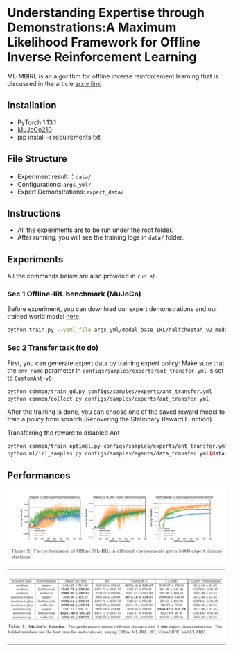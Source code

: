 # Understanding Expertise through Demonstrations:A Maximum Likelihood Framework for Offline Inverse Reinforcement Learning
ML-MBIRL is an algorithm for offline inverse reinforcement learning that is discussed in the article [arxiv link](http://arxiv.org/abs/2302.07457)

## Installation
- PyTorch 1.13.1
- [MuJoCo210](https://www.roboti.us/license.html)
- pip install -r requirements.txt


## File Structure
- Experiment result ：`data/`
- Configurations: `args_yml/`
- Expert Demonstrations: `expert_data/`

## Instructions
- All the experiments are to be run under the root folder. 
- After running, you will see the training logs in `data/` folder.

## Experiments
All the commands below are also provided in `run.sh`.

### Sec 1 Offline-IRL benchmark (MuJoCo)
Before experiment, you can download our expert demonstrations and our trained world model [here](http://arxiv.org/abs/2302.07457).

```bash
python train.py --yaml_file args_yml/model_base_IRL/halfcheetah_v2_medium.yml --seed 0 --uuid halfcheetah_result 
```

### Sec 2 Transfer task (to do)
First, you can generate expert data by training expert policy:
Make sure that the `env_name` parameter in `configs/samples/experts/ant_transfer.yml` is set to `CustomAnt-v0`
```bash
python common/train_gd.py configs/samples/experts/ant_transfer.yml
python common/collect.py configs/samples/experts/ant_transfer.yml
```

After the training is done, you can choose one of the saved reward model to train a policy from scratch (Recovering the Stationary Reward Function).

Transferring the reward to disabled Ant

```bash 
python common/train_optimal.py configs/samples/experts/ant_transfer.yml
python ml/irl_samples.py configs/samples/agents/data_transfer.yml(data transfer)
```

## Performances
![Graph](imgs/fig_1.png)

-----

![Graph](imgs/fig_2.png)

----
